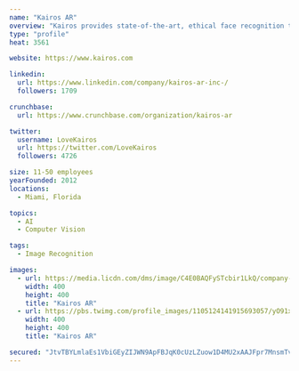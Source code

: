 ```yaml
---
name: "Kairos AR"
overview: "Kairos provides state-of-the-art, ethical face recognition to developers and businesses worldwide."
type: "profile"
heat: 3561

website: https://www.kairos.com

linkedin:
  url: https://www.linkedin.com/company/kairos-ar-inc-/
  followers: 1709

crunchbase:
  url: https://www.crunchbase.com/organization/kairos-ar

twitter:
  username: LoveKairos
  url: https://twitter.com/LoveKairos
  followers: 4726

size: 11-50 employees
yearFounded: 2012
locations:
  - Miami, Florida

topics:
  - AI
  - Computer Vision

tags:
  - Image Recognition

images:
  - url: https://media.licdn.com/dms/image/C4E0BAQFySTcbir1LkQ/company-logo_400_400/0?e=1582156800&v=beta&t=8tbCxCuZ6ZkI4_7Lp15rHzlpmoAFAEJ8LlY4qgdnVB4
    width: 400
    height: 400
    title: "Kairos AR"
  - url: https://pbs.twimg.com/profile_images/1105124141915693057/yO91xNJ9_400x400.png
    width: 400
    height: 400
    title: "Kairos AR"

secured: "JtvTBYLmlaEs1VbiGEyZIJWN9ApFBJqK0cUzLZuow1D4MU2xAAJFpr7MnsmTvHfvOfn3gEBsjGsCKC3fYjDyARn6iH193vVZrudrnUP+aGnuH+KuVz15kYFFudrdWyYJ9HfUb2A06ThhGhs0+37bREzdpF+Shl906VqgX4Iep9zaMkLMLy5E6isK3b+kQgsVBAD+003w7p85mk5VoCc7J59KbUhxqNJmaMw5WXJEN5MvbWb14ZrLuUbw9CTcnjywokUdRNsPpmHPDRoNVYrMWw==;a+r4MJSrK3SHZfI8fWEqXA=="
---
```


